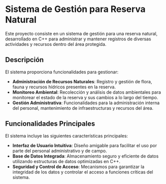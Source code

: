 # Sistema de Gestión para Reserva Natural

Este proyecto consiste en un sistema de gestión para una reserva natural, desarrollado en C++ para administrar y mantener registros de diversas actividades y recursos dentro del área protegida.

## Descripción

El sistema proporciona funcionalidades para gestionar:

- **Administración de Recursos Naturales**: Registro y gestión de flora, fauna y recursos hídricos presentes en la reserva.
- **Monitoreo Ambiental**: Recolección y análisis de datos ambientales para monitorear el estado de la reserva y sus cambios a lo largo del tiempo.
- **Gestión Administrativa**: Funcionalidades para la administración interna del personal, mantenimiento de infraestructuras y recursos del área.

## Funcionalidades Principales

El sistema incluye las siguientes características principales:

- **Interfaz de Usuario Intuitiva**: Diseño amigable para facilitar el uso por parte del personal administrativo y de campo.
- **Base de Datos Integrada**: Almacenamiento seguro y eficiente de datos utilizando estructuras de datos optimizadas en C++.
- **Seguridad y Control de Acceso**: Mecanismos para garantizar la integridad de los datos y controlar el acceso a funciones críticas del sistema.
